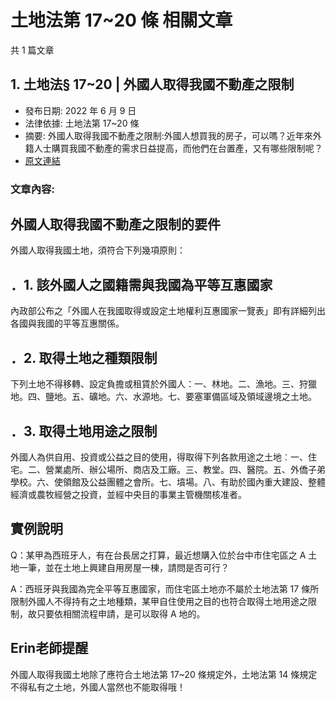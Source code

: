 # 土地法第 17~20 條 相關文章

共 1 篇文章

## 1. 土地法§ 17~20 | 外國人取得我國不動產之限制

- 發布日期: 2022 年 6 月 9 日
- 法律依據: 土地法第 17~20 條
- 摘要: 外國人取得我國不動產之限制:外國人想買我的房子，可以嗎？近年來外籍人士購買我國不動產的需求日益提高，而他們在台置產，又有哪些限制呢？
- [原文連結](https://www.jasper-realestate.com/%e5%a4%96%e5%9c%8b%e4%ba%ba%e5%8f%96%e5%be%97%e6%88%91%e5%9c%8b%e4%b8%8d%e5%8b%95%e7%94%a2%e4%b9%8b%e9%99%90%e5%88%b6/)

### 文章內容:

## 外國人取得我國不動產之限制的要件

外國人取得我國土地，須符合下列幾項原則：

## ．1. 該外國人之國籍需與我國為平等互惠國家

內政部公布之「外國人在我國取得或設定土地權利互惠國家一覽表」即有詳細列出各國與我國的平等互惠關係。

## ．2. 取得土地之種類限制

下列土地不得移轉、設定負擔或租賃於外國人：一、林地。二、漁地。三、狩獵地。四、鹽地。五、礦地。六、水源地。七、要塞軍備區域及領域邊境之土地。

## ．3. 取得土地用途之限制

外國人為供自用、投資或公益之目的使用，得取得下列各款用途之土地︰一、住宅。二、營業處所、辦公場所、商店及工廠。三、教堂。四、醫院。五、外僑子弟學校。六、使領館及公益團體之會所。七、墳場。八、有助於國內重大建設、整體經濟或農牧經營之投資，並經中央目的事業主管機關核准者。

## 實例說明

Q：某甲為西班牙人，有在台長居之打算，最近想購入位於台中市住宅區之 A 土地一筆，並在土地上興建自用房屋一棟，請問是否可行？

A：西班牙與我國為完全平等互惠國家，而住宅區土地亦不屬於土地法第 17 條所限制外國人不得持有之土地種類，某甲自住使用之目的也符合取得土地用途之限制，故只要依相關流程申請，是可以取得 A 地的。

## Erin老師提醒

外國人取得我國土地除了應符合土地法第 17~20 條規定外，土地法第 14 條規定不得私有之土地，外國人當然也不能取得哦！